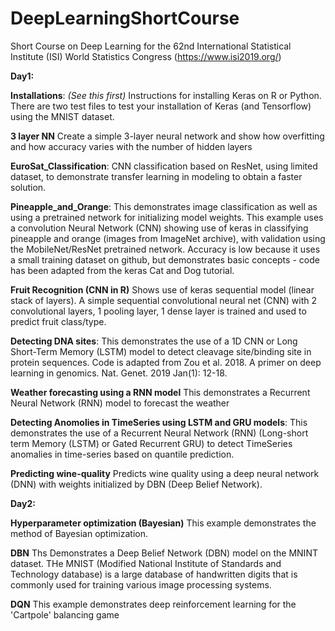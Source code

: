 # DeepLearningShortCourse
Short Course on Deep Learning for the 62nd International Statistical Institute (ISI) World Statistics Congress (https://www.isi2019.org/)

**Day1:**

**Installations**: *(See this first)* Instructions for installing Keras on R or Python. There are two test files to test your installation of Keras (and Tensorflow) using the MNIST dataset.

**3 layer NN** Create a simple 3-layer neural network and show how overfitting and how accuracy varies with the number of hidden layers 

**EuroSat_Classification**: CNN classification based on ResNet, using limited dataset, to demonstrate transfer learning in modeling to obtain a faster solution.

**Pineapple_and_Orange**: This demonstrates image classification as well as using a pretrained network for initializing model weights. This example uses a convolution Neural Network (CNN) showing use of keras in classifying pineapple and orange (images from ImageNet archive), with validation using the MobileNet/ResNet pretrained network. Accuracy is low because it uses a small training dataset on github, but demonstrates basic concepts - code has been adapted from the keras Cat and Dog tutorial.

**Fruit Recognition (CNN in R)** Shows use of keras sequential model (linear stack of layers). A simple sequential convolutional neural net (CNN) with 2 convolutional layers, 1 pooling layer, 1 dense layer is trained and used to predict fruit class/type. 

**Detecting DNA sites**: This demonstrates the use of a 1D CNN or Long Short-Term Memory (LSTM) model to detect cleavage site/binding site in protein sequences. Code is adapted from Zou et al. 2018. A primer on deep learning in genomics. Nat. Genet. 2019 Jan(1): 12-18.

**Weather forecasting using a RNN model** This demonstrates a Recurrent Neural Network (RNN) model to forecast the weather

**Detecting Anomolies in TimeSeries using LSTM and GRU models**: This demonstrates the use of a Recurrent Neural Network (RNN) (Long-short term Memory (LSTM) or Gated Recurrent GRU) to detect TimeSeries anomalies in time-series based on quantile prediction.

**Predicting wine-quality**  Predicts wine quality using a deep neural network (DNN) with weights initialized by DBN (Deep Belief Network).


**Day2:**

**Hyperparameter optimization (Bayesian)** This example demonstrates the method of Bayesian optimization. 

**DBN** Ths Demonstrates a Deep Belief Network (DBN) model on the MNINT dataset. THe MNIST (Modified National Institute of Standards and Technology database) is a large database of handwritten digits that is commonly used for training various image processing systems.

**DQN** This example demonstrates deep reinforcement learning for the 'Cartpole' balancing game 
